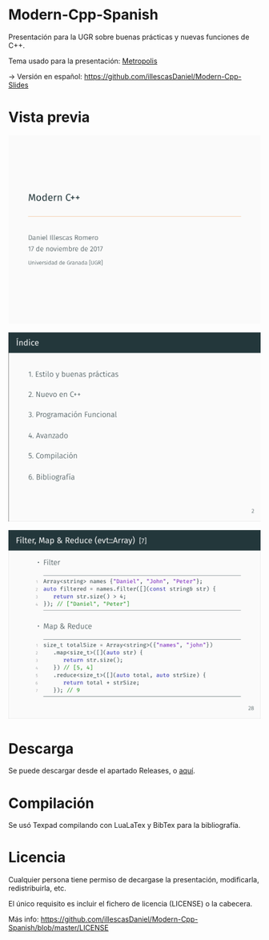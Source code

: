 # Modern-Cpp-Spanish

Presentación para la UGR sobre buenas prácticas y nuevas funciones de C++.

Tema usado para la presentación: [Metropolis](https://github.com/matze/mtheme)

-> Versión en español: https://github.com/illescasDaniel/Modern-Cpp-Slides

# Vista previa

![Title](screenshots/title.png)

![Index](screenshots/index.png)

![Ejemplo. Map & Reduce](screenshots/map&reduce.png)

# Descarga

Se puede descargar desde el apartado Releases, o [aquí](https://github.com/illescasDaniel/Modern-Cpp-Spanish/releases/download/v1.0/Modern.C.-.Daniel.Illescas.Romero.pdf).

# Compilación

Se usó Texpad compilando con LuaLaTex y BibTex para la bibliografía.

# Licencia

Cualquier persona tiene permiso de decargase la presentación, modificarla, redistribuirla, etc. 

El único requisito es incluir el fichero de licencia (LICENSE) o la cabecera. 

Más info: https://github.com/illescasDaniel/Modern-Cpp-Spanish/blob/master/LICENSE
